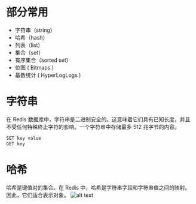 # 部分常用
- 字符串（string）
- 哈希（hash）
- 列表（list）
- 集合（set）
- 有序集合（sorted set）
- 位图 ( Bitmaps )
- 基数统计 ( HyperLogLogs )

# 字符串
在 Redis 数据库中，字符串是二进制安全的。这意味着它们具有已知长度，并且不受任何特殊终止字符的影响。一个字符串中存储最多 512 兆字节的内容。
````sh
SET key value
GET key
````
# 哈希
哈希是键值对的集合。在 Redis 中，哈希是字符串字段和字符串值之间的映射。因此，它们适合表示对象。
![alt text](image.png)